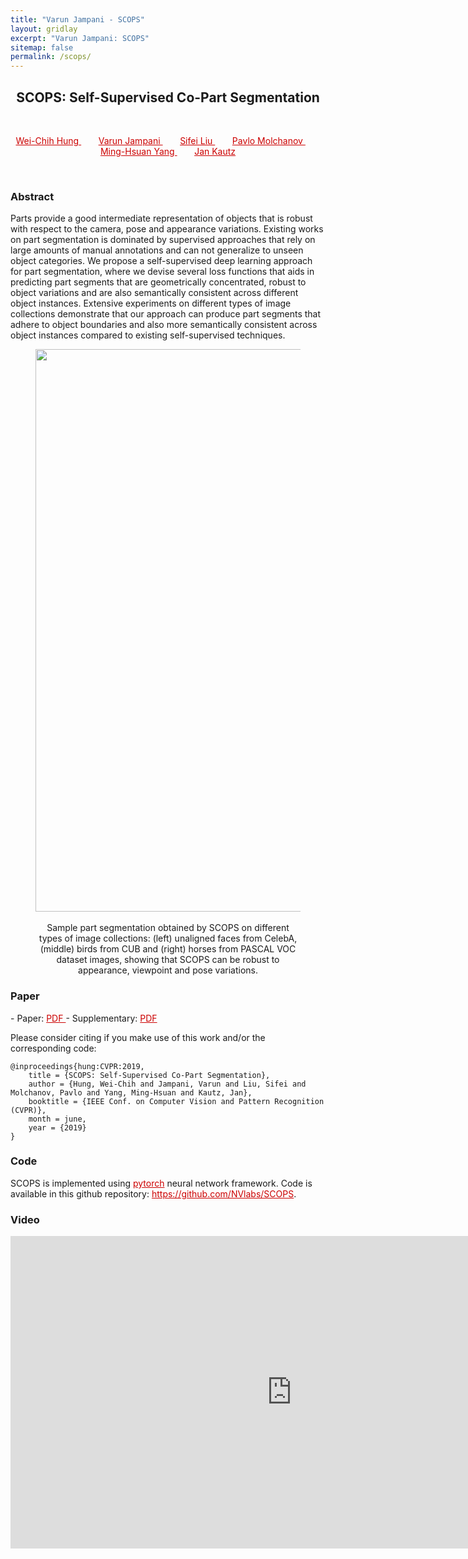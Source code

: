 ```yaml
---
title: "Varun Jampani - SCOPS"
layout: gridlay
excerpt: "Varun Jampani: SCOPS"
sitemap: false
permalink: /scops/
---
```


[comment]: Title
<h2 align="center"> SCOPS: Self-Supervised Co-Part Segmentation </h2>
<p>&nbsp;</p>

[comment]: Authors
<p style="text-align: center;">
<a href="https://hfslyc.github.io" style="color: #CC0000"> Wei-Chih Hung </a>
&nbsp;&nbsp;&nbsp;&nbsp;&nbsp;&nbsp;
<a href="http://varunjampani.github.io" style="color: #CC0000"> Varun Jampani </a>
&nbsp;&nbsp;&nbsp;&nbsp;&nbsp;&nbsp;
<a href="https://www.sifeiliu.net/" style="color: #CC0000"> Sifei Liu </a>
&nbsp;&nbsp;&nbsp;&nbsp;&nbsp;&nbsp;
<a href="https://research.nvidia.com/person/pavlo-molchanov" style="color: #CC0000"> Pavlo Molchanov </a>
&nbsp;&nbsp;&nbsp;&nbsp;&nbsp;&nbsp;
<a href="http://faculty.ucmerced.edu/mhyang/" style="color: #CC0000"> Ming-Hsuan Yang </a>
&nbsp;&nbsp;&nbsp;&nbsp;&nbsp;&nbsp;
<a href="http://jankautz.com/" style="color: #CC0000"> Jan Kautz </a>
</p>
<p>&nbsp;</p>

[comment]: Abstract
<h3> Abstract </h3>
Parts provide a good intermediate representation of objects that is robust with respect to the camera, pose and appearance variations. Existing works on part segmentation is dominated by supervised approaches that rely on large amounts of manual annotations and can not generalize to unseen object categories. We propose a self-supervised deep learning approach for part segmentation, where we devise several loss functions that aids in predicting part segments that are geometrically concentrated, robust to object variations and are also semantically consistent across different object instances. Extensive experiments on different types of image collections demonstrate that our approach can produce part segments that adhere to object boundaries and also more semantically consistent across object instances compared to existing self-supervised techniques.

<center>
<figure>
		<div id="projectid">
    <img src="{{ site.url }}{{ site.baseurl }}/images/projectpic/scops_results.png" width="900px" />
		</div>
		<br />
    <figcaption>
				Sample part segmentation obtained by SCOPS on different types of image collections: (left) unaligned faces from CelebA, (middle) birds from CUB and (right) horses from PASCAL VOC dataset images, showing that SCOPS can be robust to appearance, viewpoint and pose variations.
    </figcaption>
</figure>
</center>

[comment]: Paper
<h3> Paper </h3>
- Paper: <a href="{{ site.url }}{{ site.baseurl }}/papers/hung19_SCOPS.pdf" style="color: #CC0000"> PDF </a>
- Supplementary: <a href="{{ site.url }}{{ site.baseurl }}/papers/hung19_SCOPS_supp.pdf" style="color: #CC0000"> PDF </a>

<!-- - Poster: <a href="https://ps.is.tuebingen.mpg.de/uploads_file/attachment/attachment/279/cvpr_poster.pdf" style="color: #CC0000"> PDF </a> -->

Please consider citing if you make use of this work and/or the corresponding code:

```
@inproceedings{hung:CVPR:2019,
	title = {SCOPS: Self-Supervised Co-Part Segmentation},
	author = {Hung, Wei-Chih and Jampani, Varun and Liu, Sifei and Molchanov, Pavlo and Yang, Ming-Hsuan and Kautz, Jan},
	booktitle = {IEEE Conf. on Computer Vision and Pattern Recognition (CVPR)},
	month = june,
	year = {2019}
}
```

[comment]: Code
<h3> Code </h3>
SCOPS is implemented using <a href="https://pytorch.org/" style="color: #CC0000">pytorch</a> neural network framework. Code is available in this github repository:
<a href="https://github.com/NVlabs/SCOPS" style="color: #CC0000">https://github.com/NVlabs/SCOPS</a>.

[comment]: Video
<h3> Video </h3>
<center>
<iframe width="900" height="500" src="https://www.youtube.com/embed/OeBhDK8mQa8" frameborder="0" allow="autoplay; encrypted-media" allowfullscreen></iframe>
</center>
